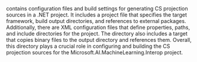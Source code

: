 contains configuration files and build settings for generating CS projection sources in a .NET project. It includes a project file that specifies the target framework, build output directories, and references to external packages. Additionally, there are XML configuration files that define properties, paths, and include directories for the project. The directory also includes a target that copies binary files to the output directory and references them. Overall, this directory plays a crucial role in configuring and building the CS projection sources for the Microsoft.AI.MachineLearning.Interop project.
